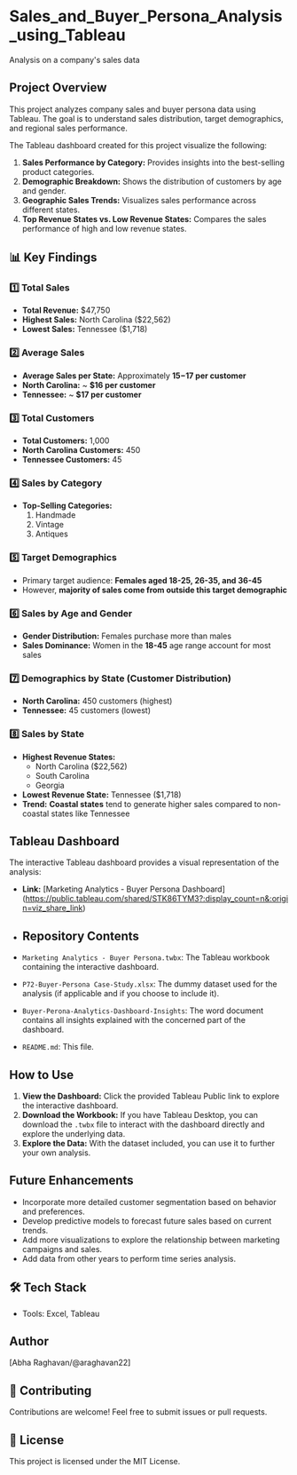 # Sales_and_Buyer_Persona_Analysis_using_Tableau
Analysis on a company's sales data 

## Project Overview  
This project analyzes company sales and buyer persona data using Tableau. The goal is to understand sales distribution, target demographics, and regional sales performance.  

The Tableau dashboard created for this project visualize the following:

1.  **Sales Performance by Category:** Provides insights into the best-selling product categories.
2.  **Demographic Breakdown:** Shows the distribution of customers by age and gender.
3.  **Geographic Sales Trends:** Visualizes sales performance across different states.
4.  **Top Revenue States vs. Low Revenue States:** Compares the sales performance of high and low revenue states.

## 📊 Key Findings

### 1️⃣ Total Sales  
- **Total Revenue:** $47,750  
- **Highest Sales:** North Carolina ($22,562)  
- **Lowest Sales:** Tennessee ($1,718)  

### 2️⃣ Average Sales  
- **Average Sales per State:** Approximately **$15-$17 per customer**  
- **North Carolina:** ~ **$16 per customer**  
- **Tennessee:** ~ **$17 per customer**  

### 3️⃣ Total Customers  
- **Total Customers:** 1,000  
- **North Carolina Customers:** 450  
- **Tennessee Customers:** 45  

### 4️⃣ Sales by Category  
- **Top-Selling Categories:**  
  1. Handmade  
  2. Vintage  
  3. Antiques  

### 5️⃣ Target Demographics  
- Primary target audience: **Females aged 18-25, 26-35, and 36-45**  
- However, **majority of sales come from outside this target demographic**  

### 6️⃣ Sales by Age and Gender  
- **Gender Distribution:** Females purchase more than males  
- **Sales Dominance:** Women in the **18-45** age range account for most sales  

### 7️⃣ Demographics by State (Customer Distribution)  
- **North Carolina:** 450 customers (highest)  
- **Tennessee:** 45 customers (lowest)  

### 8️⃣ Sales by State  
- **Highest Revenue States:**  
  - North Carolina ($22,562)  
  - South Carolina  
  - Georgia  
- **Lowest Revenue State:** Tennessee ($1,718)  
- **Trend:** **Coastal states** tend to generate higher sales compared to non-coastal states like Tennessee  

## Tableau Dashboard

The interactive Tableau dashboard provides a visual representation of the analysis:

* **Link:** [Marketing Analytics - Buyer Persona Dashboard]
  (https://public.tableau.com/shared/STK86TYM3?:display_count=n&:origin=viz_share_link)

* ## Repository Contents

* `Marketing Analytics - Buyer Persona.twbx`: The Tableau workbook containing the interactive dashboard.
* `P72-Buyer-Persona Case-Study.xlsx`: The dummy dataset used for the analysis (if applicable and if you choose to include it).
* `Buyer-Perona-Analytics-Dashboard-Insights`: The word document contains all insights explained with the concerned part of the dashboard.
* `README.md`: This file.

## How to Use

1.  **View the Dashboard:** Click the provided Tableau Public link to explore the interactive dashboard.
2.  **Download the Workbook:** If you have Tableau Desktop, you can download the `.twbx` file to interact with the dashboard directly and explore the underlying data.
3.  **Explore the Data:** With the dataset included, you can use it to further your own analysis.

## Future Enhancements

-   Incorporate more detailed customer segmentation based on behavior and preferences.
-   Develop predictive models to forecast future sales based on current trends.
-   Add more visualizations to explore the relationship between marketing campaigns and sales.
-   Add data from other years to perform time series analysis.

## 🛠 Tech Stack
- Tools: Excel, Tableau

## Author

[Abha Raghavan/@araghavan22]

## 🤝 Contributing
Contributions are welcome! Feel free to submit issues or pull requests.

## 📜 License
This project is licensed under the MIT License.

